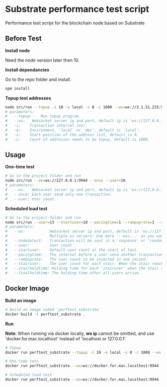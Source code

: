 # Substrate performance test script

Performance test script for the blockchain node based on Substrate

## Before Test

__Install node__

Need the node version later then 10.

__Install dependancies__

Go to the repo folder and install.
```bash
npm install
```

__Topup test addresses__
```bash
node src/run --topup -i 10 -e local -s 0 -c 1000 --ws=ws://3.1.51.215:9944
# parameters:
#   --topup:    Run topup program.
#   --ws:   Websocket server ip and port, default ip is 'ws://127.0.0.1:9944'.
#   -i:    Transaction interval (ms).
#   -e:    Environment, 'local' or 'dev', default is 'local'.
#   -s:    Start position of the address list, default is 0.
#   -c:    Count of addresses needs to be topup, default is 1000.
```

## Usage

__One-time test__
```bash
# Go to the project folder and run
node src/run --ws=ws://127.0.0.1:9944 --once --user=10
# parameters:
#   --ws:   Websocket server ip and port, default ip is 'ws://127.0.0.1:9944'.
#   --once: Each user send only one transaction.
#   --user: User count.
```

__Scheduled load test__
```bash
# Go to the project folder and run
node src/run --user=13 --startuser=10 --pacingtime=1 --rampuprate=1 --stairuser=5 --stairholdtime=60 --finalholdtime=600 --ws=ws://127.0.0.1:9944 --ws=ws://127.0.0.1:9955 --nodeSelect=random
# parameters:
#   --ws:           Websocket server ip and port, default is 'ws://127.0.0.1:9944'.
#                   Multiple ws servers: Use more '--ws=...' as you want, e.g. '--ws=ws://127.0.0.1:9944 --ws=ws://localhost:8844'
#   --nodeSelect:   Transaction will be sent in a 'sequence' or 'random' way to each ws server, default is 'sequence'.
#   --user:         User count
#   --startuser:    Default user count at the start of test.
#   --pacingtime:   The interval before a user send another transaction.
#   --rampuprate:   The user count to be injected in one second.
#   --stairuser:    The user count for each stair. When the stair reached, it will hold for defined time (stairholdtime).
#   --stairholdtime: Holding time for each 'stairuser' when the stair reached.
#   --finalholdtime: The holding time after all users arrive.
```

## Docker Image

__Build an image__  
```bash
# Build an image named 'perftest_substrate'
docker build -t perftest_substrate .
```

__Run__

**Note**: When running via docker locally, **ws ip** cannot be omitted, and use 'docker.for.mac.localhost' instead of 'localhost or 127.0.0.1'.

```bash
# Topup
docker run perftest_substrate --topup -i 10 -e local -s 0 -c 1000 --ws ws://3.1.51.215:9944

# One-time test
docker run perftest_substrate --ws=ws://docker.for.mac.localhost:9944 --once --user=10

# Scheduled load test
docker run perftest_substrate --ws=ws://docker.for.mac.localhost:9944 --user=13 --startuser=10 --pacingtime=1 --rampuprate=1 --stairuser=5 --stairholdtime=60 --finalholdtime=600 
```


